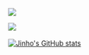 
 <img src="https://img.shields.io/badge/JavaScript-#F7DF1E?style=flat&logo=JavaScript&logoColor=white"/>

<img src="https://github-readme-stats.vercel.app/api/top-langs/?username=Yunjinho&layout=compact"><br><br>
[![Jinho's GitHub stats](https://github-readme-stats.vercel.app/api?username=Yunjinho)](https://github.com/Yunjinho/github-readme-stats)
